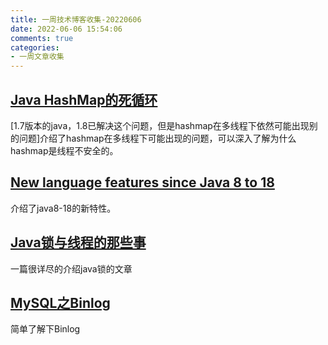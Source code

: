 ```yaml
---
title: 一周技术博客收集-20220606
date: 2022-06-06 15:54:06
comments: true
categories: 
- 一周文章收集
---
```


## [Java HashMap的死循环](https://coolshell.cn/articles/9606.html)

[1.7版本的java，1.8已解决这个问题，但是hashmap在多线程下依然可能出现别的问题]介绍了hashmap在多线程下可能出现的问题，可以深入了解为什么hashmap是线程不安全的。


## [New language features since Java 8 to 18](https://advancedweb.hu/new-language-features-since-java-8-to-18/)

介绍了java8-18的新特性。


## [Java锁与线程的那些事](https://tech.youzan.com/javasuo-yu-xian-cheng-de-na-xie-shi/)

一篇很详尽的介绍java锁的文章

## [MySQL之Binlog](https://zhuanlan.zhihu.com/p/33504555)

简单了解下Binlog